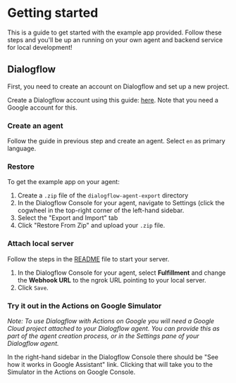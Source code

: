 # Getting started

This is a guide to get started with the example app provided.
Follow these steps and you'll be up an running on your own agent and
backend service for local development!

## Dialogflow

First, you need to create an account on Dialogflow and set up a new
project.

Create a Dialogflow account using this guide:
[here](https://dialogflow.com/docs/getting-started/create-account). Note
that you need a Google account for this.

### Create an agent

Follow the guide in previous step and create an agent. Select `en` as
primary language.

### Restore

To get the example app on your agent:

1. Create a `.zip` file of the `dialogflow-agent-export` directory
1. In the Dialogflow Console for your agent, navigate to Settings (click
   the cogwheel in the top-right corner of the left-hand sidebar.
1. Select the "Export and Import" tab
1. Click "Restore From Zip" and upload your `.zip` file.

### Attach local server

Follow the steps in the [README](README.md) file to start your server.

1. In the Dialogflow Console for your agent, select **Fulfillment** and
  change the **Webhook URL** to the ngrok URL pointing to your local
server.
1. Click `Save`.

### Try it out in the Actions on Google Simulator

*Note: To use Dialogflow with Actions on Google you will need a Google
Cloud project attached to your Dialogflow agent. You can provide this as
part of the agent creation process, or in the Settings pane of your
Dialogflow agent.*

In the right-hand sidebar in the Dialogflow Console there should be "See
how it works in Google Assistant" link. Clicking that will take you to
the Simulator in the Actions on Google Console.
